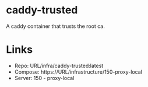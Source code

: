 # caddy-trusted
A caddy container that trusts the root ca.

# Links
- Repo: URL/infra/caddy-trusted:latest
- Compose: https://URL/infrastructure/150-proxy-local
- Server: 150 - proxy-local
